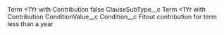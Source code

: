 <?xml version="1.0" encoding="UTF-8"?>
<CustomMetadata xmlns="http://soap.sforce.com/2006/04/metadata" xmlns:xsi="http://www.w3.org/2001/XMLSchema-instance" xmlns:xsd="http://www.w3.org/2001/XMLSchema">
    <label>Term &lt;1Yr with Contribution</label>
    <protected>false</protected>
    <values>
        <field>ClauseSubType__c</field>
        <value xsi:type="xsd:string">Term &lt;1Yr with Contribution</value>
    </values>
    <values>
        <field>ConditionValue__c</field>
        <value xsi:nil="true"/>
    </values>
    <values>
        <field>Condition__c</field>
        <value xsi:type="xsd:string">Fitout contribution for term less than a year</value>
    </values>
</CustomMetadata>
